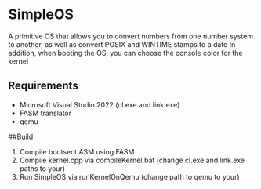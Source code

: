 # SimpleOS
A primitive OS that allows you to convert numbers from one number system to another, as well as convert POSIX and WINTIME stamps to a date
In addition, when booting the OS, you can choose the console color for the kernel

## Requirements
- Microsoft Visual Studio 2022 (cl.exe and link.exe)
- FASM translator
- qemu 

##Build
1. Compile bootsect.ASM using FASM
2. Compile kernel.cpp via compileKernel.bat (change cl.exe and link.exe paths to your)
3. Run SimpleOS via runKernelOnQemu (change path to qemu to your)
